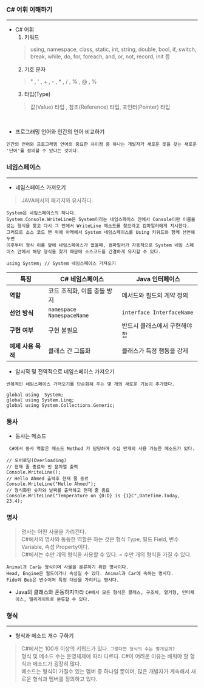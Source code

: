 ### C# 어휘 이해하기
---
- C# 어휘
  1. 키워드
  > using, namespace, class, static, int, string, double, bool, if, switch, break, while, do, for, foreach, and, or, not, record, init 등
  2. 기호 문자
  > " , ' , + , - , * , / , % , @ , % 
  3. 타입(Type) 
  > 값(Value) 타입 , 참조(Reference) 타입, 포인터(Pointer) 타입

<br/>

- 프로그래밍 언어와 인간의 언어 비교하기

`인간의 언어와 프로그래밍 언어의 중요한 차이점 중 하나는 개발자가 새로운 뜻을 갖는 새로운 '단어'를 정의할 수 있다는 것이다.`

### 네임스페이스
---
- 네임스페이스 가져오기
> JAVA에서의 패키지와 유사하다.
```
System은 네임스페이스의 하나다.
System.Console.WriteLine은 System이라는 네임스페이스 안에서 Console이란 이름을 갖는 형식을 찾고 다시 그 안에서 WriteLine 메소드를 찾으라고 컴파일러에게 지시한다.
그러므로 소스 코드 맨 위에 아래에서 System 네임스페이스를 Using 키워드와 함께 선언해 두면
이후부터 형식 이름 앞에 네임스페이스가 없을때, 컴파일러가 자동적으로 System 네임 스페이스 안에서 해당 형식을 찾기 때문에 소스코드를 간결하게 유지할 수 있다.
```
`using System; // System 네임스페이스 가져오기`

| **특징**         | **C# 네임스페이스**                | **Java 인터페이스**               |
|------------------|------------------------------------|------------------------------------|
| **역할**         | 코드 조직화, 이름 충돌 방지         | 메서드와 필드의 계약 정의           |
| **선언 방식**     | `namespace NamespaceName`         | `interface InterfaceName`          |
| **구현 여부**     | 구현 불필요                       | 반드시 클래스에서 구현해야 함       |
| **예제 사용 목적** | 클래스 간 그룹화                  | 클래스가 특정 행동을 강제           |


- 암시적 및 전역적으로 네임스페이스 가져오기
  
`반복적인 네임스페이스 가져오기를 단순화해 주는 몇 개의 새로운 기능이 추가됐다.`
```
global using  System;
global using System.Linq;
global using System.Collections.Generic;
```

### 동사

- 동사는 메소드

` C#에서 동사 역할은 메소드 Method 가 담당하며 수십 만개의 사용 가능한 메소드가 있다.`

```
// 오버로딩(Overloading)
// 현재 줄 종료와 빈 문자열 출력
Console.WriteLine();
// Hello Ahmed 출력후 현재 줄 종료
Console.WriteLine("Hello Ahmed");
// 형식화된 숫자와 날짜를 출력하고 현재 줄 종료
Console.WriteLine("Temperature on {0:D} is {1}C",DateTime.Today, 23.4);
```

### 명사
> 명사는 어떤 사물을 가리킨다.<br/>
> C#에서의 명사와 동등한 역할은 하는 것은 형식 Type, 필드 Field, 변수 Variable, 속성 Property이다.<br/>
> C#에서는 수만 개의 형식을 사용할 수 있다. = 수만 개의 형식을 가질 수 있다.

```
Animal과 Car는 형식이며 사물을 분류하기 위한 명사이다.
Head, Engine은 필드이거나 속성일 수 있다. Animal과 Car에 속하는 명사다.
Fido와 Bob은 변수이며 특정 대상을 가리키는 명사다.
```

- Java의 클래스와 혼동하지마라
`C#에서 모든 형식은 클래스, 구조체, 열거형, 인터페이스, 델리게이트로 분류할 수 있다.`

### 형식
---
- 형식과 메소드 개수 구하기
> C#에서는 100개 이상의 키워드가 있다.
`그렇다면 형식의 수는 몇개일까?`<BR/>
> 형식 및 메소드 수는 운영체제에 따라 다르다. C#이 어려운 이유는 배워야 할 형식과 메소드가 굉장히 많다.<BR/>
> 메소드는 형식이 가질수 있는 멤버 중 하나일 뿐이며, 많은 개발자가 계속해서 새로운 형식과 멤버를 정의하고 있다.
